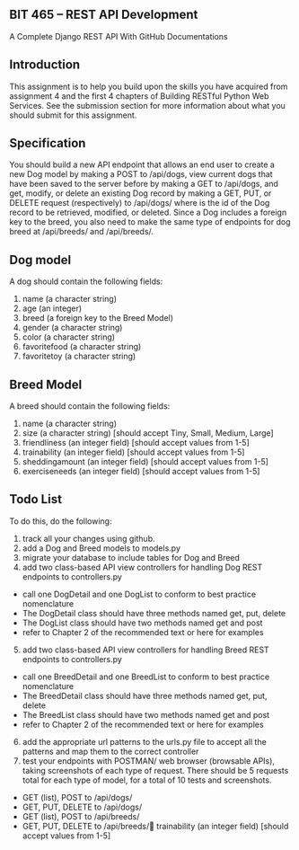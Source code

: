 ## BIT 465 – REST API Development 
A Complete Django REST API With GitHub Documentations

## Introduction
This assignment is to help you build upon the skills you have acquired from assignment 4 and the first 4 
chapters of Building RESTful Python Web Services. See the submission section for more information 
about what you should submit for this assignment.

## Specification
You  should  build  a  new  API  endpoint  that  allows  an  end  user  to  create  a  new Dog model  by  making 
a POST to /api/dogs,  view  current  dogs  that  have  been  saved  to  the  server  before  by  making  a GET to 
/api/dogs,  and  get,  modify,  or  delete  an  existing Dog record  by  making  a GET, PUT,  or DELETE request 
(respectively)  to /api/dogs/<id> where <id> is  the  id  of  the Dog record  to  be  retrieved,  modified,  or 
deleted.  Since  a Dog includes  a  foreign  key  to  the  breed,  you  also  need  to  make  the  same  type  of 
endpoints for dog breed at /api/breeds/ and /api/breeds/<id>.
  
## Dog model
 A dog should contain the following fields:
  1. name (a character string)
  2. age (an integer)
  3. breed (a foreign key to the Breed Model)
  4. gender (a character string)
  5. color (a character string)
  6. favoritefood (a character string)
  7. favoritetoy (a character string)
  
## Breed Model
 A breed should contain the following fields:
  1. name (a character string)
  2. size (a character string) [should accept Tiny, Small, Medium, Large]
  3. friendliness (an integer field) [should accept values from 1-5]
  4. trainability (an integer field) [should accept values from 1-5]
  5. sheddingamount (an integer field) [should accept values from 1-5]
  6. exerciseneeds (an integer field) [should accept values from 1-5]
  
## Todo List
To do this, do the following:
  1. track all your changes using github. 
  2. add a Dog and Breed models to models.py
  3. migrate your database to include tables for Dog and Breed
  4. add two class-based API view controllers for handling Dog REST endpoints to controllers.py
   - call one DogDetail and one DogList to conform to best practice nomenclature
   - The DogDetail class should have three methods named get, put, delete
   - The DogList class should have two methods named get and post
   - refer to Chapter 2 of the recommended text or here for examples
  5. add two class-based API view controllers for handling Breed REST endpoints to controllers.py
   - call one BreedDetail and one BreedList to conform to best practice nomenclature
   - The BreedDetail class should have three methods named get, put, delete
   - The BreedList class should have two methods named get and post
   - refer to Chapter 2 of the recommended text or here for examples
  6. add the appropriate url patterns to the urls.py file to accept all the patterns and map them to the correct controller
  7. test your endpoints with POSTMAN/ web browser (browsable APIs), taking screenshots of each type of request. There should be 5 requests total for each type of model, for a    total of 10 tests and screenshots.
   - GET (list), POST to /api/dogs/
   - GET, PUT, DELETE to /api/dogs/<id>
   - GET (list), POST to /api/breeds/
   - GET, PUT, DELETE to /api/breeds/<id> trainability (an integer field) [should accept values from 1-5]
    
